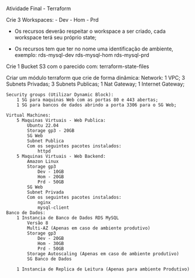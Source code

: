 Atividade Final - Terraform

Crie 3 Workspaces:
	- Dev
	- Hom
	- Prd

- Os recursos deverão respeitar o workspace a ser criado, cada workspace terá seu próprio state;

- Os recursos tem que ter no nome uma identificação de ambiente, exemplo:
	rds-mysql-dev
	rds-mysql-hom
	rds-mysql-prd

Crie 1 Bucket S3 com o parecido com: terraform-state-files

Criar um módulo terraform que crie de forma dinâmica:
	Network:
		1 VPC; 
		3 Subnets Privadas;
		3 Subnets Publicas;
		1 Nat Gateway;
		1 Internet Gateway;

	Security groups (Utilizar Dynamic Block):
		1 SG para maquinas Web com as portas 80 e 443 abertas;
		1 SG para bancos de dados abrindo a porta 3306 para o SG Web;

	Virtual Machines:
		5 Maquinas Virtuais - Web Publica: 
			Ubuntu 22.04
			Storage gp3 - 20GB
			SG Web
			Subnet Publica
			Com os seguintes pacotes instalados:
				httpd
		5 Maquinas Virtuais - Web Backend: 
			Amazon Linux
			Storage gp3 
				Dev - 10GB
				Hom - 20GB
				Prd - 50GB
			SG Web
			Subnet Privada
			Com os seguintes pacotes instalados:
				nginx
				mysql-client
	Banco de Dados:
		1 Instancia de Banco de Dados RDS MySQL
			Versão 8
			Multi-AZ (Apenas em caso de ambiente produtivo)
			Storage gp3 
				Dev - 20GB
				Hom - 30GB
				Prd - 50GB
			Storage Autoscaling (Apenas em caso de ambiente produtivo)
			SG Banco de Dados

		1 Instancia de Replica de Leitura (Apenas para ambiente Produtivo)